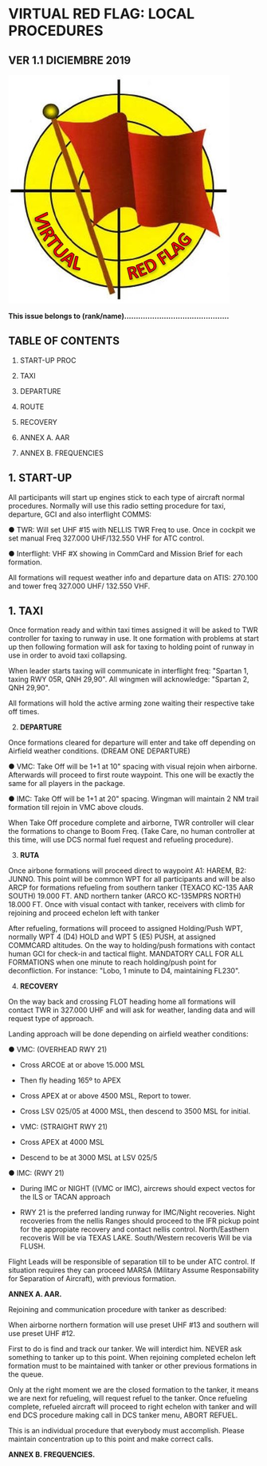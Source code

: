 # VIRTUAL RED FLAG: LOCAL PROCEDURES

## VER 1.1 DICIEMBRE 2019

![](../Images/LogovRF.JPG)

**This issue belongs to (rank/name).............................................**

## TABLE OF CONTENTS

1.  START-UP PROC 

1.  TAXI

1.  DEPARTURE

1.  ROUTE

1.  RECOVERY

1.  ANNEX A. AAR

1.  ANNEX B. FREQUENCIES

## 1. START-UP

All participants will start up engines stick to each type of aircraft normal procedures. Normally will use this radio setting procedure for taxi, departure, GCI and also interflight COMMS:

● TWR: Will set UHF #15 with NELLIS TWR Freq to use. Once in cockpit we set manual Freq 327.000 UHF/132.550 VHF for ATC control.

● Interflight: VHF #X showing in CommCard and Mission Brief for each formation.

All formations will request weather info and departure data on ATIS: 270.100 and tower freq 327.000 UHF/ 132.550 VHF.

## 1.  TAXI

Once formation ready and within taxi times assigned it will be asked to TWR controller for taxing to runway in use. It one formation with problems at start up then following formation will ask for taxing to holding point of runway in use in order to avoid taxi collapsing.

When leader starts taxing will communicate in interflight freq: "Spartan 1, taxing RWY 05R, QNH 29,90". All wingmen will acknowledge: "Spartan 2, QNH 29,90".

All formations will hold the active arming zone waiting their respective take off times.

2.  **DEPARTURE**

Once formations cleared for departure will enter and take off depending on Airfield weather conditions. (DREAM ONE DEPARTURE)

● VMC: Take Off will be 1+1 at 10" spacing with visual rejoin when airborne. Afterwards will proceed to first route waypoint. This one will be exactly the same for all players in the package.

● IMC: Take Off will be 1+1 at 20" spacing. Wingman will maintain 2 NM trail formation till rejoin in VMC above clouds.

When Take Off procedure complete and airborne, TWR controller will clear the formations to change to Boom Freq. (Take Care, no human controller at this time, will use DCS normal fuel request and refueling procedure).

3.  **RUTA**

Once airbone formations will proceed direct to waypoint A1: HAREM, B2: JUNNO. This point will be common WPT for all participants and will be also ARCP for formations refueling from southern tanker (TEXACO KC-135 AAR SOUTH) 19.000 FT. AND northern tanker (ARCO KC-135MPRS NORTH) 18.000 FT. Once with visual contact with tanker, receivers with climb for rejoining and proceed echelon left with tanker

After refueling, formations will proceed to assigned Holding/Push WPT, normally WPT 4 (D4) HOLD and WPT 5 (E5) PUSH, at assigned COMMCARD altitudes. On the way to holding/push formations with contact human GCI for check-in and tactical flight. MANDATORY CALL FOR ALL FORMATIONS when one minute to reach holding/push point for deconfliction. For instance: "Lobo, 1 minute to D4, maintaining FL230".

4.  **RECOVERY**

On the way back and crossing FLOT heading home all formations will contact TWR in 327.000 UHF and will ask for weather, landing data and will request type of approach.

 Landing approach will be done depending on airfield weather conditions:

● VMC: (OVERHEAD RWY 21)

- Cross ARCOE at or above 15.000 MSL

- Then fly heading 165º to APEX

- Cross APEX at or above 4500 MSL, Report to tower.

- Cross LSV 025/05 at 4000 MSL, then descend to 3500 MSL for initial.

- VMC: (STRAIGHT RWY 21)

- Cross APEX at 4000 MSL

- Descend to be at 3000 MSL at LSV 025/5

● IMC: (RWY 21)

- During IMC or NIGHT ((VMC or IMC), aircrews should expect vectos for the ILS or TACAN approach

- RWY 21 is the preferred landing runway for IMC/Night recoveries. Night recoveries from the nellis Ranges should proceed to the IFR pickup point for the appropiate recovery and contact nellis control. North/Easthern recoveris Will be via TEXAS LAKE. South/Western recoveris Will be via FLUSH.

Flight Leads will be responsible of separation till to be under ATC control. If situation requires they can proceed MARSA (Military Assume Responsability for Separation of Aircraft), with previous formation.

**ANNEX A. AAR.**

 Rejoining and communication procedure with tanker as described:

 When airborne northern formation will use preset UHF #13 and southern will use preset UHF #12.  

 First to do is find and track our tanker. We will interdict him. NEVER ask something to tanker up to this point. When rejoining completed echelon left formation must to be maintained with tanker or other previous formations in the queue.

 Only at the right moment we are the closed formation to the tanker, it means we are next for refueling, will request refuel to the tanker. Once refueling complete, refueled aircraft will proceed to right echelon with tanker and will end DCS procedure making call in DCS tanker menu, ABORT REFUEL.

This is an individual procedure that everybody must accomplish. Please maintain concentration up to this point and make correct calls.


**ANNEX B. FREQUENCIES.**

